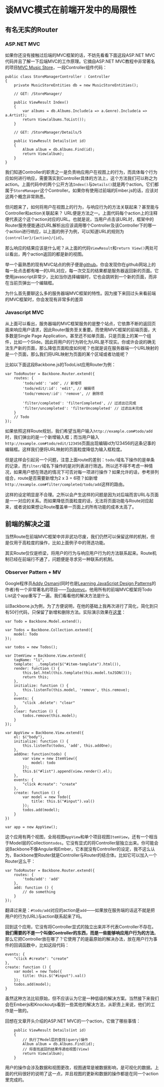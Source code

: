 # 谈MVC模式在前端开发中的局限性

## 有名无实的Router

### ASP.NET MVC

如果你还没有接触过后端的MVC框架的话，不妨先看看下面这段ASP.NET MVC代码并且了解一下后端MVC的工作原理。它摘自ASP.NET MVC教程中非常著名的项目[MVC Music Store](http://mvcmusicstore.codeplex.com/)，一段Controller组件代码：

```
public class StoreManagerController : Controller
{
    private MusicStoreEntities db = new MusicStoreEntities();

    // GET: /StoreManager/

    public ViewResult Index()
    {
        var albums = db.Albums.Include(a => a.Genre).Include(a => a.Artist);
        return View(albums.ToList());
    }

    // GET: /StoreManager/Details/5

    public ViewResult Details(int id)
    {
        Album album = db.Albums.Find(id);
        return View(album);
    }
}
```
我们知道Controller的职责之一是负责响应用户在视图上的行为，而具体每个行为应如何进行响应，需要落实到Controller具体的方法上，这个方法我们可以称之为action。上面代码中的两个公开方法`Index()`与`Details()`就是两个action。它们都属于`StoreManager`这个Controller。如果你有使用过前端的Ember.js的话，应该对这两个概念非常熟悉。

但问题来了，如何将用户在视图上的行为，与响应行为的方法关联起来？甚至能与Controller和action关联起来？ URL便是方法之一。上面代码每个action上的注释便代表这个这个action对应的URL。也就是说，当用户点击该URL时，框架中的Router服务便能通过URL解析出应该调用哪个Controller及该Controller下的哪一个action进行响应，以上面的例子为例，可以知道URL的规则为`{controller}/{action}/{id}`。

那么响应的结果应该是什么呢？从上面的代码`ViewResult`和`return View()`两处可以看出，两个action返回的都是新的视图。

举一个最熟悉的现有MVC站点的例子便是[github](https://github.com/)。你会发现你在github网站上的每一处点击都有唯一的URL对应，每一次交互的结果都是服务器返回新的页面。它使用javascript非常少，比如当你选择编辑时，它也会跳转到一个新的页面，而非在当前页弹出一个编辑框。

为什么首先要聊这么多的服务器端MVC框架的特性。因为接下来回过头来看前端的MVC框架时，你会发现有非常多的差异

### Javascript MVC

从上面可以看出，服务器端的MVC框架服务的是整个站点，它依靠不断的返回页面来响应用户请求，因此Router服务至关重要。而使用MVC框架的前端页面，大多数是Single Page Application，甚至还不如单页面，只是页面上的某一个组件，比如一个Slide。因此将用户的行为转化为URL是不现实。你或许会说的确无法生产新的页面，那么降低页面粒度如何呢？也就是说在服务器端一个URL映射的是一个页面，那么我们将URL映射为页面的某个区域或者功能呢？

比如以下面这段Backbone.js的TodoList应用Router为例：

```
var TodoRouter = Backbone.Router.extend({
    routes: {
        'todo/add': 'add', // 新增项
        'todo/edit/:id': 'edit', // 编辑项
        'todo/remove/:id': 'remove', // 删除项

        'filter/completed': 'filterCompleted', // 过滤出已完成
        'filter/uncompleted': 'filterUncompleted' // 过滤出未完成
    }
    // Todo
});
```
如果依照这样Route规划，我们希望当用户输入`http://example.com#todo/add`时，我们弹出的是一个新增输入框；而当用户输入`http://example.com#todo/edit/123456`页面出现编辑id为123456的这条记事的编辑框。这样我们便将URL映射的页面粒度降低为输入框粒度。

但是这样会引起另一个问题，注意上面route的差别：`todo/`域名下操作的是单条的记录，而`filter/`域名下操作的是对列表进行筛选。所以还不得不考虑一种情况，如果用户想在筛选的情况下可否对每一项进行操作？如果允许的话，参考排列组合，route是否需要新增为2 x 3 = 6项？如新增`http://example.com#filter/completed/todo/add`这样的路由。

这样的设定明显是不合理。之所以会产生这样的问题是因为对后端而言URL与页面是一一对应的关系。而如果降低页面粒度的话，无法将页面功能与Route对应起来，或者说如果想让Route覆盖单一页面上的所有功能的成本太高了。

## 前端的解决之道

当然Route在前端MVC框架中并非武功尽废，我们仍然可以保留这样的机制，但是仅用于高粒度的操作，比如上面例子中的筛选功能。

其实Route仅仅是桥梁，将用户的行为与响应用户行为的方法联系起来。Route机制已经在前端行不通了，问题便是寻求另一种联系的机制。

### Observer Pattern + MV

Google程序员[Addy Osmani](http://addyosmani.com/blog/)(同时也是[Learning JavaScript Design Patterns](http://addyosmani.com/resources/essentialjsdesignpatterns/book/)的作者)有一个非常著名的项目——[Todomvc](http://todomvc.com/)。他用所有的前端MVC框架将Todo List这个app重写了一遍。我们看看他的解决方法是什么

以Backbone.js为例，为了方便说明，在他的基础上我再次进行了简化，简化到只有50行代码，只保留了新增和删除方法。实际演示效果在[这里](http://jsfiddle.net/JPL94/7/)：

```
var Todo = Backbone.Model.extend();

var Todos = Backbone.Collection.extend({
    model: Todo
});

var todos = new Todos();

var ItemView = Backbone.View.extend({
    tagName: "li",
    template: _.template($("#item-template").html()),
    render: function () {
        this.$el.html(this.template(this.model.toJSON()));
        return this;
    },
    initialize: function () {
        this.listenTo(this.model, 'remove', this.remove);
    },
    events: {
        "click .delete": "clear"
    },
    clear: function () {
        todos.remove(this.model);
    }
});

var AppView = Backbone.View.extend({
    el: $("body"),
    initialize: function () {
        this.listenTo(todos, 'add', this.addOne);
    },  
    addOne: function(todo) {
        var view = new ItemView({
            model: todo
        });
        this.$("#list").append(view.render().el);
    },    
    events: {
        "click #create": "create"
    },
    create: function () {
        var model = new Todo({
            title: this.$("#input").val()
        });
        todos.add(model);
    }
})

var app = new AppView();
```
这个应用有两个视图，全局视图`AppView`和单个项目视图`ItemView`，还有一个相当于Model层的Collection`todos`。它没有显式的将Controller层独立出来。你可能会说Backbone不像Angular和Ember，它本就没有Controller的设定，我不这么认为，Backbone里Router就是Controller与Router的结合体。比如它可以加入一个Router这么干：
```
var TodoRouter = Backbone.Router.extend({
    routes: {
        'todo/add': 'add'
    },
    add: function () {
        // do something
    }
});
```
翻译过来是：`#todo/add`对应的action是`add`——如果放在服务端的话这不就是把用户的行为(URL)与action联系起来了吗。

回到这个应用，它没有将Controller显式的独立出来并不代表Controller不存在。**我们需要的不是一个叫做Controller的东西，而是一些能够响应用户行为的方法**。那么它把Controller放在哪了？它使用了的是最原始的解决办法，放在用户行为事件的回调函数中，比如这段代码：

```
events: {
    "click #create": "create"
},
create: function () {
    var model = new Todo({
        title: this.$("#input").val()
    });
    todos.add(model);
}
```
虽然这种方法比较原始，但不应该认为它是一种低级的解决方案。当然接下来我们会在Emberjs和Knockoutjs看到一些其他的解决方法，从职责上来说，他们的工作是一致的。

回想在文章开头介绍的ASP.NET MVC的一个action，它做了哪些事情：
```
    public ViewResult Details(int id)
    {   
        // 执行了Model层的查找(query)操作
        Album album = db.Albums.Find(id);
        // 将查找返回的结果传递给视图(View)
        return View(album);
    }
```
用户的操作会涉及数据和视图更改，视图通常是被数据影响，是可视化的数据。上面的代码很好的说明了这一点，并且视图的更新和数据的操作都是在同一个action里完成的。
